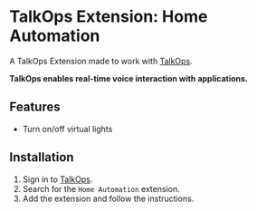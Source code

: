# TalkOps Extension: Home Automation

A TalkOps Extension made to work with [TalkOps](https://talkops.app).

**TalkOps enables real-time voice interaction with applications.**

## Features

* Turn on/off virtual lights

## Installation

1. Sign in to [TalkOps](https://talkops.app).
2. Search for the `Home Automation` extension.
3. Add the extension and follow the instructions.
